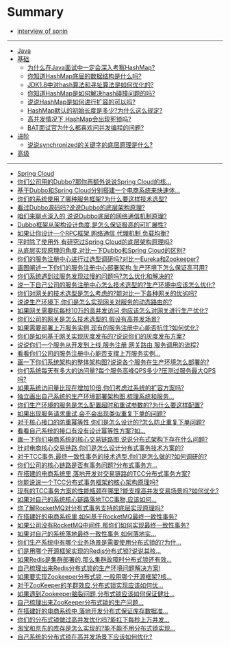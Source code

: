# Summary

 * [interview of sonin](README.md)

----

* [Java](/pages/Java/README.md)
 * [基础](/pages/Java/base/README.md)
   * [为什么在Java面试中一定会深入考察HashMap?](/pages/Java/base/1266003510067986476.md)
   * [你知道HashMap底层的数据结构是什么吗?](/pages/Java/base/1266003510239952957.md)
   * [JDK1.8中对hash算法和寻址算法是如何优化的?](/pages/Java/base/1266003510374170667.md)
   * [你知道HashMap是如何解决hash碰撞问题的吗?](/pages/Java/base/1266003510550331466.md)
   * [说说HashMap是如何进行扩容的可以吗?](/pages/Java/base/1266003510697132063.md)
   * [HashMap默认的初始长度是多少?为什么这么规定?](/pages/Java/base/1266003510818766945.md)
   * [高并发情况下,HashMap会出现死锁吗?](/pages/Java/base/1266003510948790365.md)
   * [BAT面试官为什么都喜欢问并发编程的问题?]()
 * [进阶](/pages/Java/advance/README.md)
   * [说说synchronized的关键字的底层原理是什么?](/pages/Java/advance/1266003511150116913.md)
 * [高级](/pages/Java/senior/README.md)
----

* [Spring Cloud](/pages/SpringCloud/README.md)
 * [你们公司用的Dubbo?那你再额外说说Spring Cloud的核...]()
 * [基于Dubbo和Spring Cloud分别搭建一个电商系统来快速体...]()
 * [你们的系统使用了哪种服务框架?为什么要这样技术选型?](/pages/SpringCloud/1266003503914942509.md)
 * [看过Dubbo源码吗?说说Dubbo的底层架构原理?](/pages/SpringCloud/1266003504225320982.md)
 * [咱们来聊点深入的,说说Dubbo底层的网络通信机制原理?](/pages/SpringCloud/1266003504359538773.md)
 * [Dubbo框架从架构设计角度,是怎么保证极高的可扩展性?](/pages/SpringCloud/1266003504476979219.md)
 * [如果让你设计一个RPC框架,网络通信 代理机制 负载均衡?](/pages/SpringCloud/1266003504686694408.md)
 * [平时除了使用外,有研究过Spring Cloud的底层架构原理吗?](/pages/SpringCloud/1266003504770580518.md)
 * [从底层实现原理的角度,对比一下Dubbo和Spring Cloud的区别?](/pages/SpringCloud/1266003505043210273.md)
 * [你们的服务注册中心进行过选型调研吗?对比一Eureka和Zookeeper?](/pages/SpringCloud/1266003505391337531.md)
 * [画图阐述一下你们的服务注册中心部署架构,生产环境下怎么保证高可用?](/pages/SpringCloud/1266003505634607158.md)
 * [你们系统遇到过服务发现过慢的问题吗?怎么优化和解决的?](/pages/SpringCloud/1266003505915625504.md)
 * [说一下自己公司的服务注册中心怎么技术选型的?生产环境中应该怎么优化?](/pages/SpringCloud/1266003506066620430.md)
 * [你们对网关的技术选型是怎么考虑的?能对比一下各种网关的优劣吗?](/pages/SpringCloud/1266003506205032504.md)
 * [说说生产环境下,你们是怎么实现网关对服务的动态路由的?](/pages/SpringCloud/1266003506511216704.md)
 * [如果网关需要抗每秒10万的高并发访问,你应该怎么对网关进行生产优化?](/pages/SpringCloud/1266003506809012225.md)
 * [你们公司的网关是怎么技术选型的,假设有高并发场景?](/pages/SpringCloud/1266003506968395844.md)
 * [如果需要部署上万服务实例,现有的服务注册中心能否抗住?如何优化?](/pages/SpringCloud/1266003507165528135.md)
 * [你们是如何基于网关实现灰度发布的?说说你们的灰度发布方案?](/pages/SpringCloud/1266003507534626867.md)
 * [说说你们一个服务从开发到上线,服务注册 网关路由 服务调用的流程?](/pages/SpringCloud/1266003507681427533.md)
 * [看看你们公司的服务注册中心能否支撑上万服务实例...]()
 * [画一下你们系统架构的整体架构图?说说各个服务在生产环境怎么部署的?](/pages/SpringCloud/1266003507773702201.md)
 * [你们系统每天有多大的访问量?每个服务高峰QPS多少?压测过服务最大QPS吗?](/pages/SpringCloud/1266003507886948414.md)
 * [如果系统访问量比现在增加10倍,你们考虑过系统的扩容方案吗?](/pages/SpringCloud/1266003508033749072.md)
 * [独立画出自己系统的生产环境部署架构图,梳理系统和服务...]()
 * [你们生产环境的服务是怎么配置超时和重试参数的?为什么要这样配置?](/pages/SpringCloud/1266003508155383820.md)
 * [如果出现服务请求重试,会不会出现类似重复下单的问题?](/pages/SpringCloud/1266003508289601556.md)
 * [对于核心接口的防重幂等性,你们是怎么设计的?怎么防止重复下单问题?](/pages/SpringCloud/1266003508415430739.md)
 * [看看自己系统的接口有没有设计幂等性方案?如...]()
 * [画一下你们电商系统的核心交易链路图,说说分布式架构下存在什么问题?](/pages/SpringCloud/1266003508566425662.md)
 * [针对电商核心交易链路,你们是怎么设计分布式事务技术方案的?](/pages/SpringCloud/1266003508725809155.md)
 * [对于TCC事务,最终一致性事务的技术选型,你们是怎么做的?如何调研的?](/pages/SpringCloud/1266003508860026894.md)
 * [你们公司的核心链路是否有事务问题?分布式事务方...]()
 * [在搭建的电商系统里,落地开发对交易链路的TCC分布式事务方案?](/pages/SpringCloud/1266003509036187661.md)
 * [你能说说一个TCC分布式事务框架的核心架构原理吗?](/pages/SpringCloud/1266003509468201025.md)
 * [现有的TCC事务方案的性能瓶颈在哪里?能支撑高并发交易场景吗?如何优化?](/pages/SpringCloud/1266003509602418771.md)
 * [如果对自己的系统核心链路落地TCC事物,应该如何...]()
 * [你了解RocketMQ对分布式事务支持的底层实现原理吗?](/pages/SpringCloud/1266003509698887696.md)
 * [在搭建好的电商系统里,如何基于RocketMQ最终一致性事务?]()
 * [如果公司没有RocketMQ中间件,那你们如何实现最终一致性事务?](/pages/SpringCloud/1266003509891825709.md)
 * [如果对自己的系统落地最终一致性事务,如何落地实...]()
 * [你们生产系统中有哪个业务场景是需要使用分布式锁的?为什...]()
 * [们是用哪个开源框架实现的Redis分布式锁?说说其核...]()
 * [如果Redis是集群部署的,那么集群故障时分布式锁还有效...]()
 * [自己梳理出来Redis分布式锁的生产环境问题解决方案!]()
 * [如果要实现Zookeeper分布式锁,一般用哪个开源框架?核...]()
 * [对于ZooKeeper的羊群效应,分布式锁实现应该如何优...]()
 * [如果遇到Zookeeper脑裂问题,分布式锁应该如何保证健壮...]()
 * [自己梳理出来ZooKeeper分布式锁的生产问题...]()
 * [在搭建好的电商系统中,落地开发分布式保证库存数据准...]()
 * [你们的分布式锁做过高并发优化吗?能扛下每秒上万并发...]()
 * [淘宝和京东的库存是怎么实现的?能不能不用分布式锁实现...]()
 * [自己系统的分布式锁在高并发场景下应该如何优化?]()
 
